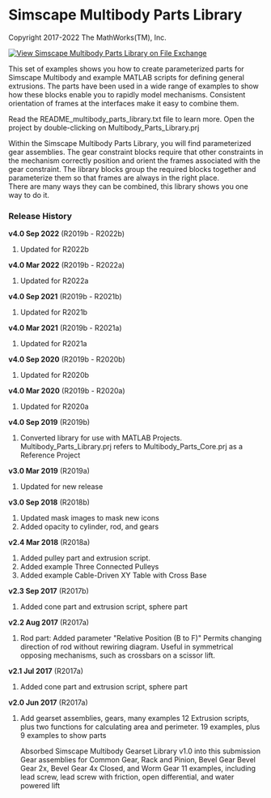 # **Simscape Multibody Parts Library**
Copyright 2017-2022 The MathWorks(TM), Inc.

[![View Simscape Multibody Parts Library on File Exchange](https://www.mathworks.com/matlabcentral/images/matlab-file-exchange.svg)](https://www.mathworks.com/matlabcentral/fileexchange/36536-simscape-multibody-parts-library)

This set of examples shows you how to create parameterized parts for Simscape Multibody
and example MATLAB scripts for defining general extrusions.  The parts have been used in a 
wide range of examples to show how these blocks enable you to rapidly model mechanisms.
Consistent orientation of frames at the interfaces make it easy to combine them.

Read the README_multibody_parts_library.txt file to learn more.
Open the project by double-clicking on Multibody_Parts_Library.prj

Within the Simscape Multibody Parts Library, you will find parameterized gear assemblies.
The gear constraint blocks require that other constraints in the mechanism correctly position 
and orient the frames associated with the gear constraint.  The library blocks group
the required blocks together and parameterize them so that frames are always in the right place.  
There are many ways they can be combined, this library shows you one way to do it.

### **Release History** 
**v4.0 Sep 2022** (R2019b - R2022b)
1. Updated for R2022b

**v4.0 Mar 2022** (R2019b - R2022a)
1. Updated for R2022a

**v4.0 Sep 2021** (R2019b - R2021b)
1. Updated for R2021b

**v4.0 Mar 2021** (R2019b - R2021a)
1. Updated for R2021a

**v4.0 Sep 2020** (R2019b - R2020b)
1. Updated for R2020b

**v4.0 Mar 2020** (R2019b - R2020a)
1. Updated for R2020a

**v4.0 Sep 2019** (R2019b)
1. Converted library for use with MATLAB Projects.
   Multibody_Parts_Library.prj refers to 
   Multibody_Parts_Core.prj as a Reference Project

**v3.0 Mar 2019** (R2019a)	
1. Updated for new release

**v3.0 Sep 2018** (R2018b)	
1. Updated mask images to mask new icons
2. Added opacity to cylinder, rod, and gears

**v2.4 Mar 2018** (R2018a)
1. Added pulley part and extrusion script.
2. Added example Three Connected Pulleys
3. Added example Cable-Driven XY Table with Cross Base

**v2.3 Sep 2017** (R2017b)
1. Added cone part and extrusion script, sphere part

**v2.2 	Aug 2017**  (R2017a)
1. Rod part: Added parameter "Relative Position (B to F)"
   Permits changing direction of rod without rewiring diagram.
   Useful in symmetrical opposing mechanisms, such as crossbars
   on a scissor lift.

**v2.1 Jul 2017** (R2017a)
1. Added cone part and extrusion script, sphere part

**v2.0 Jun 2017** (R2017a)
1. Add gearset assemblies, gears, many examples
   12 Extrusion scripts, plus two functions for calculating area and perimeter.
   19 examples, plus 9 examples to show parts

   Absorbed Simscape Multibody Gearset Library v1.0 into this submission
   Gear assemblies for Common Gear, Rack and Pinion, Bevel Gear
   Bevel Gear 2x, Bevel Gear 4x Closed, and Worm Gear
   11 examples, including lead screw, lead screw with
   friction, open differential, and water powered lift
